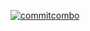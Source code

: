 <!-- CommitCombo: 1일 1커밋 유지 횟수 -->
[![commitcombo](https://commitcombo.com/get?user=iamzin&theme=BasicGray-mini)](https://github.com/devxb/CommitCombo)

<!--
**iamzin/iamzin** is a ✨ _special_ ✨ repository because its `README.md` (this file) appears on your GitHub profile.

Here are some ideas to get you started:

- 🔭 I’m currently working on ...
- 🌱 I’m currently learning ...
- 👯 I’m looking to collaborate on ...
- 🤔 I’m looking for help with ...
- 💬 Ask me about ...
- 📫 How to reach me: ...
- 😄 Pronouns: ...
- ⚡ Fun fact: ...
-->
